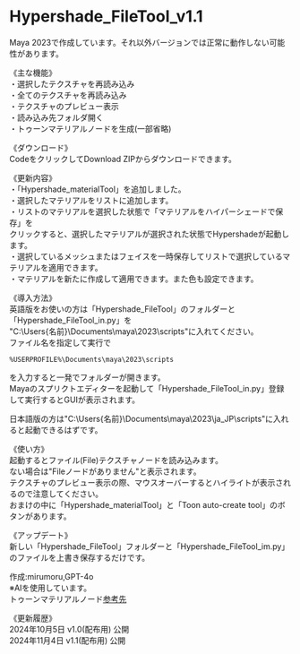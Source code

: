 # Hypershade_FileTool_v1.1  
  
Maya 2023で作成しています。それ以外バージョンでは正常に動作しない可能性があります。  
  
《主な機能》  
・選択したテクスチャを再読み込み  
・全てのテクスチャを再読み込み  
・テクスチャのプレビュー表示  
・読み込み先フォルダ開く  
・トゥーンマテリアルノードを生成(一部省略)  

《ダウンロード》  
CodeをクリックしてDownload ZIPからダウンロードできます。　
  
  
《更新内容》  
・「Hypershade_materialTool」を追加しました。  
・選択したマテリアルをリストに追加します。  
・リストのマテリアルを選択した状態で「マテリアルをハイパーシェードで保存」を  
クリックすると、選択したマテリアルが選択された状態でHypershadeが起動します。  
・選択しているメッシュまたはフェイスを一時保存してリストで選択しているマテリアルを適用できます。  
・マテリアルを新たに作成して適用できます。また色も設定できます。  
  
《導入方法》  
英語版をお使いの方は「Hypershade_FileTool」のフォルダーと「Hypershade_FileTool_in.py」を  
"C:\Users\{名前}\Documents\maya\2023\scripts"に入れてください。  
ファイル名を指定して実行で
```
%USERPROFILE%\Documents\maya\2023\scripts
```
を入力すると一発でフォルダーが開きます。  
Mayaのスプリクトエディターを起動して「Hypershade_FileTool_in.py」登録して実行するとGUIが表示されます。  
  
日本語版の方は"C:\Users\{名前}\Documents\maya\2023\ja_JP\scripts"に入れると起動できるはずです。  
  
  
《使い方》  
起動するとファイル(File)テクスチャノードを読み込みます。  
ない場合は"Fileノードがありません"と表示されます。  
テクスチャのプレビュー表示の際、マウスオーバーするとハイライトが表示されるので注意してください。  
おまけの中に「Hypershade_materialTool」と「Toon auto-create tool」のボタンがあります。  
  
《アップデート》  
新しい「Hypershade_FileTool」フォルダーと「Hypershade_FileTool_im.py」のファイルを上書き保存するだけです。  
  

作成:mirumoru,GPT-4o  
※AIを使用しています。  
トゥーンマテリアルノード[参考先](https://x.com/tajiman_vrc/status/1568527678554406913)
  
《更新履歴》  
2024年10月5日 v1.0(配布用) 公開  
2024年11月4日 v1.1(配布用) 公開  
